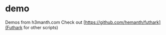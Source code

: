 demo
====

Demos from h3manth.com
Check out [https://github.com/hemanth/futhark](Futhark for other scripts)
